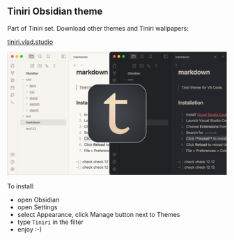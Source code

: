 ## Tiniri Obsidian theme

Part of Tiniri set. Download other themes and Tiniri wallpapers:

[tiniri.vlad.studio](https://tiniri.vlad.studio/)

![Screenshots](og.png)

To install:

- open Obsidian
- open Settings
- select Appearance, click Manage button next to Themes
- type `Tiniri` in the filter
- enjoy :-)